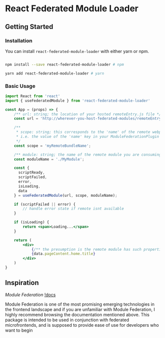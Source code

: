 # React Federated Module Loader

## Getting Started

### Installation

You can install `react-federated-module-loader` with either yarn or npm.

```bash

npm install --save react-federated-module-loader # npm

yarn add react-federated-module-loader # yarn

```

### Basic Usage

```jsx
import React from 'react'
import { useFederatedModule } from 'react-federated-module-loader'

const App = (props) => {
    /** url: string; the location of your hosted remoteEntry.js file */
    const url = 'http://wherever-you-host-federated-modules/remoteEntry.js';

    /** 
     * scope: string; this corresponds to the 'name' of the remote webpack bundle
     * i.e. the value of the 'name' key in your ModuleFederationPlugin configuration
     */
    const scope = 'myRemoteBundleName';

    /** module: string; the name of the remote module you are consuming */
    const moduleName = './MyModule';

    const {
      scriptReady,
      scriptFailed,
      error,
      isLoading, 
      data 
    } = useFederatedModule(url, scope, moduleName);

    if (scriptFailed || error) {
        // handle error state if remote isnt available
    }

    if (isLoading) {
        return <span>Loading...</span>
    }

    return (
        <div>
            {/** the presumption is the remote module has such properties */}
            {data.pageContent.home.title}
        </div>
    )
}
```

## Inspiration

*Module Federation* [!docs](https://webpack.js.org/concepts/module-federation/) 

Module Federation is one of the most promising emerging technologies in the frontend landscape and if you are unfamiliar with Module Federation, I highly recommend browsing the documentation mentioned above. This package is intended to be used in conjunction with federated microfrontends, and is supposed to provide ease of use for developers who want to begin 